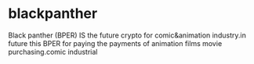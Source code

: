 # blackpanther
Black panther (BPER) IS the future crypto for comic&amp;animation industry.in future this BPER for paying the payments of animation films movie purchasing.comic industrial 
